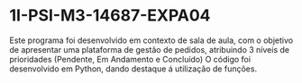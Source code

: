 # 1I-PSI-M3-14687-EXPA04
Este programa foi desenvolvido em contexto de sala de aula, com o objetivo de apresentar uma plataforma de gestão de pedidos, atribuindo 3 níveis de prioridades (Pendente, Em Andamento e Concluído)
O código foi desenvolvido em Python, dando destaque á utilização de funções.
